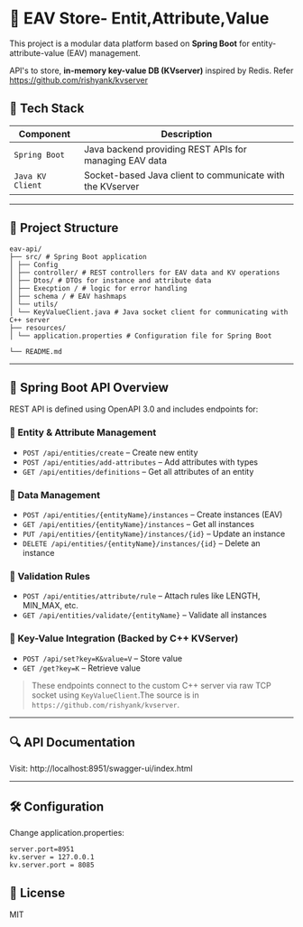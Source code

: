 # 🧠 EAV Store- Entit,Attribute,Value 

This project is a modular data platform based on **Spring Boot** for entity-attribute-value (EAV) management.

API's to store, **in-memory key-value DB (KVserver)** inspired by Redis. Refer https://github.com/rishyank/kvserver

## 🔧 Tech Stack

| Component | Description |
|----------|-------------|
| `Spring Boot` | Java backend providing REST APIs for managing EAV data |
| `Java KV Client` | Socket-based Java client to communicate with the KVserver |




---

## 📂 Project Structure
 ```
eav-api/
├── src/ # Spring Boot application
│ ├── Config
│ ├── controller/ # REST controllers for EAV data and KV operations
│ ├── Dtos/ # DTOs for instance and attribute data
│ ├── Execption / # logic for error handling
│ ├── schema / # EAV hashmaps
│ └── utils/
│ └── KeyValueClient.java # Java socket client for communicating with C++ server
├── resources/
│ └── application.properties # Configuration file for Spring Boot

└── README.md
 ```

 ---

## 🔌 Spring Boot API Overview

REST API is defined using OpenAPI 3.0 and includes endpoints for:

### 🔸 Entity & Attribute Management

- `POST /api/entities/create` – Create new entity
- `POST /api/entities/add-attributes` – Add attributes with types
- `GET /api/entities/definitions` – Get all attributes of an entity

### 🔸 Data Management

- `POST /api/entities/{entityName}/instances` – Create instances (EAV)
- `GET /api/entities/{entityName}/instances` – Get all instances
- `PUT /api/entities/{entityName}/instances/{id}` – Update an instance
- `DELETE /api/entities/{entityName}/instances/{id}` – Delete an instance

### 🔸 Validation Rules

- `POST /api/entities/attribute/rule` – Attach rules like LENGTH, MIN_MAX, etc.
- `GET /api/entities/validate/{entityName}` – Validate all instances

### 🔸 Key-Value Integration (Backed by C++ KVServer)

- `POST /api/set?key=K&value=V` – Store value
- `GET /get?key=K` – Retrieve value

> These endpoints connect to the custom C++ server via raw TCP socket using `KeyValueClient`.The source is in `https://github.com/rishyank/kvserver`.

---

## 🔍 API Documentation
Visit: http://localhost:8951/swagger-ui/index.html

---
## 🛠 Configuration
Change application.properties:

```
server.port=8951
kv.server = 127.0.0.1
kv.server.port = 8085
```

##  📜 License
MIT